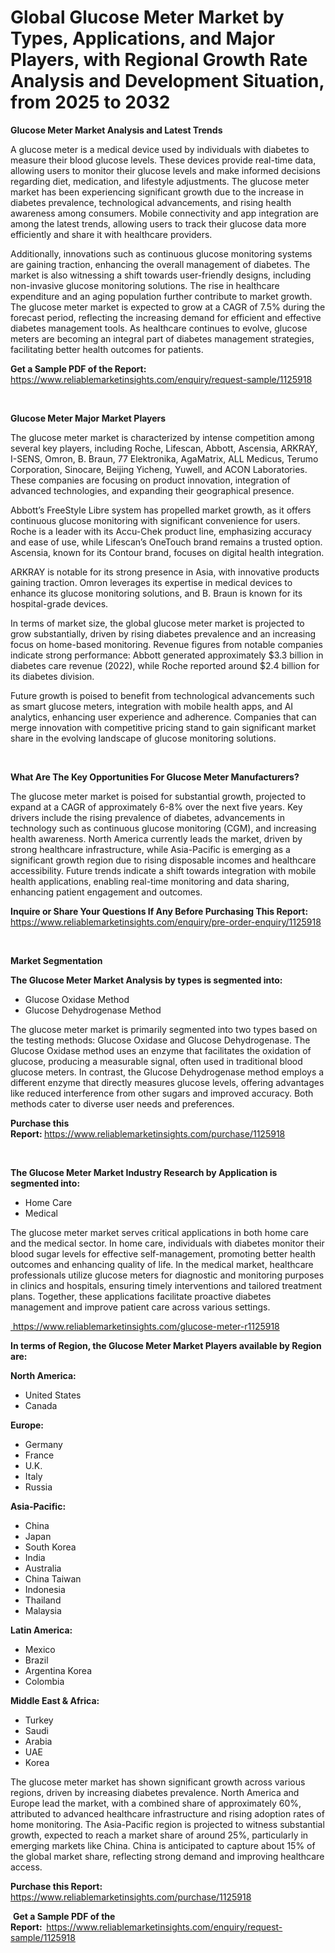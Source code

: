 <p><h1>Global Glucose Meter Market by Types, Applications, and Major Players, with Regional Growth Rate Analysis and Development Situation, from 2025 to 2032</h1></p><p><strong>Glucose Meter Market Analysis and Latest Trends</strong></p>
<p><p>A glucose meter is a medical device used by individuals with diabetes to measure their blood glucose levels. These devices provide real-time data, allowing users to monitor their glucose levels and make informed decisions regarding diet, medication, and lifestyle adjustments. The glucose meter market has been experiencing significant growth due to the increase in diabetes prevalence, technological advancements, and rising health awareness among consumers. Mobile connectivity and app integration are among the latest trends, allowing users to track their glucose data more efficiently and share it with healthcare providers.</p><p>Additionally, innovations such as continuous glucose monitoring systems are gaining traction, enhancing the overall management of diabetes. The market is also witnessing a shift towards user-friendly designs, including non-invasive glucose monitoring solutions. The rise in healthcare expenditure and an aging population further contribute to market growth. The glucose meter market is expected to grow at a CAGR of 7.5% during the forecast period, reflecting the increasing demand for efficient and effective diabetes management tools. As healthcare continues to evolve, glucose meters are becoming an integral part of diabetes management strategies, facilitating better health outcomes for patients.</p></p>
<p><strong>Get a Sample PDF of the Report:&nbsp;</strong> <a href="https://www.reliablemarketinsights.com/enquiry/request-sample/1125918?utm_campaign=3290&utm_medium=2&utm_source=Github&utm_content=ia&utm_term=14042025&utm_id=glucose-meter">https://www.reliablemarketinsights.com/enquiry/request-sample/1125918</a></p>
<p>&nbsp;</p>
<p><strong>Glucose Meter Major Market Players</strong></p>
<p><p>The glucose meter market is characterized by intense competition among several key players, including Roche, Lifescan, Abbott, Ascensia, ARKRAY, I-SENS, Omron, B. Braun, 77 Elektronika, AgaMatrix, ALL Medicus, Terumo Corporation, Sinocare, Beijing Yicheng, Yuwell, and ACON Laboratories. These companies are focusing on product innovation, integration of advanced technologies, and expanding their geographical presence.</p><p>Abbott’s FreeStyle Libre system has propelled market growth, as it offers continuous glucose monitoring with significant convenience for users. Roche is a leader with its Accu-Chek product line, emphasizing accuracy and ease of use, while Lifescan’s OneTouch brand remains a trusted option. Ascensia, known for its Contour brand, focuses on digital health integration. </p><p>ARKRAY is notable for its strong presence in Asia, with innovative products gaining traction. Omron leverages its expertise in medical devices to enhance its glucose monitoring solutions, and B. Braun is known for its hospital-grade devices. </p><p>In terms of market size, the global glucose meter market is projected to grow substantially, driven by rising diabetes prevalence and an increasing focus on home-based monitoring. Revenue figures from notable companies indicate strong performance: Abbott generated approximately $3.3 billion in diabetes care revenue (2022), while Roche reported around $2.4 billion for its diabetes division. </p><p>Future growth is poised to benefit from technological advancements such as smart glucose meters, integration with mobile health apps, and AI analytics, enhancing user experience and adherence. Companies that can merge innovation with competitive pricing stand to gain significant market share in the evolving landscape of glucose monitoring solutions.</p></p>
<p>&nbsp;</p>
<p><strong>What Are The Key Opportunities For Glucose Meter Manufacturers?</strong></p>
<p><p>The glucose meter market is poised for substantial growth, projected to expand at a CAGR of approximately 6-8% over the next five years. Key drivers include the rising prevalence of diabetes, advancements in technology such as continuous glucose monitoring (CGM), and increasing health awareness. North America currently leads the market, driven by strong healthcare infrastructure, while Asia-Pacific is emerging as a significant growth region due to rising disposable incomes and healthcare accessibility. Future trends indicate a shift towards integration with mobile health applications, enabling real-time monitoring and data sharing, enhancing patient engagement and outcomes.</p></p>
<p><strong>Inquire or Share Your Questions If Any Before Purchasing This Report:</strong> <a href="https://www.reliablemarketinsights.com/enquiry/pre-order-enquiry/1125918?utm_campaign=3290&utm_medium=2&utm_source=Github&utm_content=ia&utm_term=14042025&utm_id=glucose-meter">https://www.reliablemarketinsights.com/enquiry/pre-order-enquiry/1125918</a></p>
<p>&nbsp;</p>
<p><strong>Market Segmentation</strong></p>
<p><strong>The Glucose Meter Market Analysis by types is segmented into:</strong></p>
<p><ul><li>Glucose Oxidase Method</li><li>Glucose Dehydrogenase Method</li></ul></p>
<p><p>The glucose meter market is primarily segmented into two types based on the testing methods: Glucose Oxidase and Glucose Dehydrogenase. The Glucose Oxidase method uses an enzyme that facilitates the oxidation of glucose, producing a measurable signal, often used in traditional blood glucose meters. In contrast, the Glucose Dehydrogenase method employs a different enzyme that directly measures glucose levels, offering advantages like reduced interference from other sugars and improved accuracy. Both methods cater to diverse user needs and preferences.</p></p>
<p><strong>Purchase this Report:&nbsp;</strong><a href="https://www.reliablemarketinsights.com/purchase/1125918?utm_campaign=3290&utm_medium=2&utm_source=Github&utm_content=ia&utm_term=14042025&utm_id=glucose-meter">https://www.reliablemarketinsights.com/purchase/1125918</a></p>
<p>&nbsp;</p>
<p><strong>The Glucose Meter Market Industry Research by Application is segmented into:</strong></p>
<p><ul><li>Home Care</li><li>Medical</li></ul></p>
<p><p>The glucose meter market serves critical applications in both home care and the medical sector. In home care, individuals with diabetes monitor their blood sugar levels for effective self-management, promoting better health outcomes and enhancing quality of life. In the medical market, healthcare professionals utilize glucose meters for diagnostic and monitoring purposes in clinics and hospitals, ensuring timely interventions and tailored treatment plans. Together, these applications facilitate proactive diabetes management and improve patient care across various settings.</p></p>
<p><a href="https://www.reliablemarketinsights.com/glucose-meter-r1125918?utm_campaign=3290&utm_medium=2&utm_source=Github&utm_content=ia&utm_term=14042025&utm_id=glucose-meter">&nbsp;https://www.reliablemarketinsights.com/glucose-meter-r1125918</a></p>
<p><strong>In terms of Region, the Glucose Meter Market Players available by Region are:</strong></p>
<p>
    <p> <strong> North America: </strong>
        <ul>
            <li>United States</li>
            <li>Canada</li>
        </ul>
        </p> 
    <p> <strong> Europe: </strong>
        <ul>
            <li>Germany</li>
            <li>France</li>
            <li>U.K.</li>
            <li>Italy</li>
            <li>Russia</li>
        </ul>
        </p> 
    <p> <strong> Asia-Pacific: </strong>
        <ul>
            <li>China</li>
            <li>Japan</li>
            <li>South Korea</li>
            <li>India</li>
            <li>Australia</li>
            <li>China Taiwan</li>
            <li>Indonesia</li>
            <li>Thailand</li>
            <li>Malaysia</li>
        </ul>
        </p> 
    <p> <strong> Latin America: </strong>
        <ul>
            <li>Mexico</li>
            <li>Brazil</li>
            <li>Argentina Korea</li>
            <li>Colombia</li>
        </ul>
        </p> 
    <p> <strong> Middle East & Africa: </strong>
        <ul>
            <li>Turkey</li>
            <li>Saudi</li>
            <li>Arabia</li>
            <li>UAE</li>
            <li>Korea</li>
        </ul>
    </p>
    </p>
<p><p>The glucose meter market has shown significant growth across various regions, driven by increasing diabetes prevalence. North America and Europe lead the market, with a combined share of approximately 60%, attributed to advanced healthcare infrastructure and rising adoption rates of home monitoring. The Asia-Pacific region is projected to witness substantial growth, expected to reach a market share of around 25%, particularly in emerging markets like China. China is anticipated to capture about 15% of the global market share, reflecting strong demand and improving healthcare access.</p></p>
<p><strong>Purchase this Report: </strong><a href="https://www.reliablemarketinsights.com/purchase/1125918?utm_campaign=3290&utm_medium=2&utm_source=Github&utm_content=ia&utm_term=14042025&utm_id=glucose-meter">https://www.reliablemarketinsights.com/purchase/1125918</a></p>
<p>&nbsp;<strong>Get a Sample PDF of the Report:&nbsp;&nbsp;</strong><a href="https://www.reliablemarketinsights.com/enquiry/request-sample/1125918?utm_campaign=3290&utm_medium=2&utm_source=Github&utm_content=ia&utm_term=14042025&utm_id=glucose-meter">https://www.reliablemarketinsights.com/enquiry/request-sample/1125918</a></p>
<p><strong></strong></p>
<p><p></p><p></p><p></p></p>